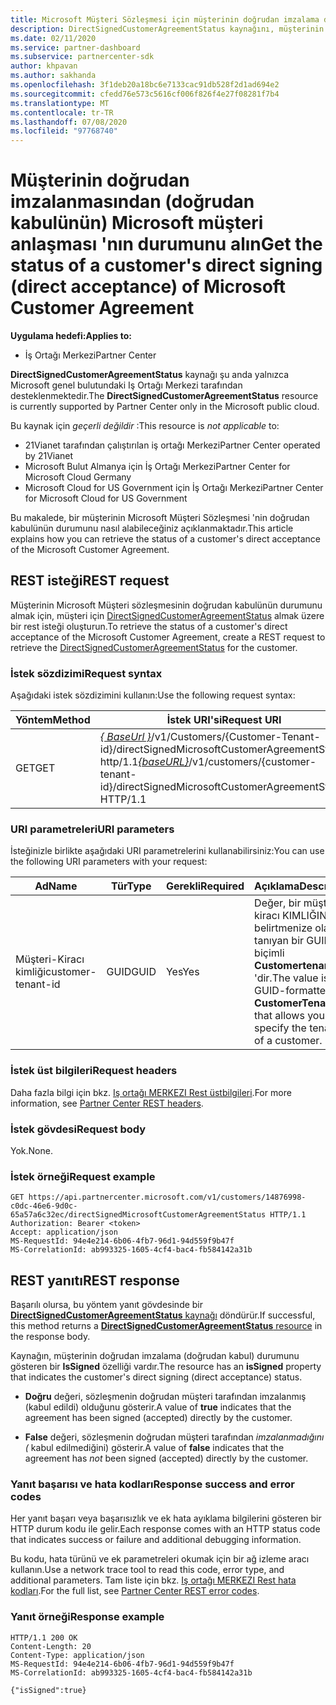 ```yaml
---
title: Microsoft Müşteri Sözleşmesi için müşterinin doğrudan imzalama durumunu alın.
description: DirectSignedCustomerAgreementStatus kaynağını, müşterinin Microsoft Müşteri sözleşmesinin doğrudan imzalama (doğrudan kabul) durumunu almak için kullanabilirsiniz.
ms.date: 02/11/2020
ms.service: partner-dashboard
ms.subservice: partnercenter-sdk
author: khpavan
ms.author: sakhanda
ms.openlocfilehash: 3f1deb20a18bc6e7133cac91db528f2d1ad694e2
ms.sourcegitcommit: cfedd76e573c5616cf006f826f4e27f08281f7b4
ms.translationtype: MT
ms.contentlocale: tr-TR
ms.lasthandoff: 07/08/2020
ms.locfileid: "97768740"
---
```

# <a name="get-the-status-of-a-customers-direct-signing-direct-acceptance-of-microsoft-customer-agreement"></a><span data-ttu-id="b0ce5-103">Müşterinin doğrudan imzalanmasından (doğrudan kabulünün) Microsoft müşteri anlaşması 'nın durumunu alın</span><span class="sxs-lookup"><span data-stu-id="b0ce5-103">Get the status of a customer's direct signing (direct acceptance) of Microsoft Customer Agreement</span></span>

<span data-ttu-id="b0ce5-104">**Uygulama hedefi:**</span><span class="sxs-lookup"><span data-stu-id="b0ce5-104">**Applies to:**</span></span>

- <span data-ttu-id="b0ce5-105">İş Ortağı Merkezi</span><span class="sxs-lookup"><span data-stu-id="b0ce5-105">Partner Center</span></span>

<span data-ttu-id="b0ce5-106">**DirectSignedCustomerAgreementStatus** kaynağı şu anda yalnızca Microsoft genel bulutundaki Iş Ortağı Merkezi tarafından desteklenmektedir.</span><span class="sxs-lookup"><span data-stu-id="b0ce5-106">The **DirectSignedCustomerAgreementStatus** resource is currently supported by Partner Center only in the Microsoft public cloud.</span></span>

<span data-ttu-id="b0ce5-107">Bu kaynak için *geçerli değildir* :</span><span class="sxs-lookup"><span data-stu-id="b0ce5-107">This resource is *not applicable* to:</span></span>

- <span data-ttu-id="b0ce5-108">21Vianet tarafından çalıştırılan iş ortağı Merkezi</span><span class="sxs-lookup"><span data-stu-id="b0ce5-108">Partner Center operated by 21Vianet</span></span>
- <span data-ttu-id="b0ce5-109">Microsoft Bulut Almanya için İş Ortağı Merkezi</span><span class="sxs-lookup"><span data-stu-id="b0ce5-109">Partner Center for Microsoft Cloud Germany</span></span>
- <span data-ttu-id="b0ce5-110">Microsoft Cloud for US Government için İş Ortağı Merkezi</span><span class="sxs-lookup"><span data-stu-id="b0ce5-110">Partner Center for Microsoft Cloud for US Government</span></span>

<span data-ttu-id="b0ce5-111">Bu makalede, bir müşterinin Microsoft Müşteri Sözleşmesi 'nin doğrudan kabulünün durumunu nasıl alabileceğiniz açıklanmaktadır.</span><span class="sxs-lookup"><span data-stu-id="b0ce5-111">This article explains how you can retrieve the status of a customer's direct acceptance of the Microsoft Customer Agreement.</span></span>

## <a name="rest-request"></a><span data-ttu-id="b0ce5-112">REST isteği</span><span class="sxs-lookup"><span data-stu-id="b0ce5-112">REST request</span></span>

<span data-ttu-id="b0ce5-113">Müşterinin Microsoft Müşteri sözleşmesinin doğrudan kabulünün durumunu almak için, müşteri için [DirectSignedCustomerAgreementStatus](./customer-agreement-direct-sign-status-resource.md) almak üzere bir rest isteği oluşturun.</span><span class="sxs-lookup"><span data-stu-id="b0ce5-113">To retrieve the status of a customer's direct acceptance of the Microsoft Customer Agreement, create a REST request to retrieve the [DirectSignedCustomerAgreementStatus](./customer-agreement-direct-sign-status-resource.md) for the customer.</span></span>

### <a name="request-syntax"></a><span data-ttu-id="b0ce5-114">İstek sözdizimi</span><span class="sxs-lookup"><span data-stu-id="b0ce5-114">Request syntax</span></span>

<span data-ttu-id="b0ce5-115">Aşağıdaki istek sözdizimini kullanın:</span><span class="sxs-lookup"><span data-stu-id="b0ce5-115">Use the following request syntax:</span></span>

| <span data-ttu-id="b0ce5-116">Yöntem</span><span class="sxs-lookup"><span data-stu-id="b0ce5-116">Method</span></span> | <span data-ttu-id="b0ce5-117">İstek URI'si</span><span class="sxs-lookup"><span data-stu-id="b0ce5-117">Request URI</span></span>                                                                                      |
|--------|--------------------------------------------------------------------------------------------------|
| <span data-ttu-id="b0ce5-118">GET</span><span class="sxs-lookup"><span data-stu-id="b0ce5-118">GET</span></span>    | <span data-ttu-id="b0ce5-119">[*\{ BaseUrl \}*](partner-center-rest-urls.md)/v1/Customers/{Customer-Tenant-id}/directSignedMicrosoftCustomerAgreementStatus http/1.1</span><span class="sxs-lookup"><span data-stu-id="b0ce5-119">[*\{baseURL\}*](partner-center-rest-urls.md)/v1/customers/{customer-tenant-id}/directSignedMicrosoftCustomerAgreementStatus HTTP/1.1</span></span> |

### <a name="uri-parameters"></a><span data-ttu-id="b0ce5-120">URI parametreleri</span><span class="sxs-lookup"><span data-stu-id="b0ce5-120">URI parameters</span></span>

<span data-ttu-id="b0ce5-121">İsteğinizle birlikte aşağıdaki URI parametrelerini kullanabilirsiniz:</span><span class="sxs-lookup"><span data-stu-id="b0ce5-121">You can use the following URI parameters with your request:</span></span>

| <span data-ttu-id="b0ce5-122">Ad</span><span class="sxs-lookup"><span data-stu-id="b0ce5-122">Name</span></span>             | <span data-ttu-id="b0ce5-123">Tür</span><span class="sxs-lookup"><span data-stu-id="b0ce5-123">Type</span></span> | <span data-ttu-id="b0ce5-124">Gerekli</span><span class="sxs-lookup"><span data-stu-id="b0ce5-124">Required</span></span> | <span data-ttu-id="b0ce5-125">Açıklama</span><span class="sxs-lookup"><span data-stu-id="b0ce5-125">Description</span></span>                                                                               |
|------------------|------|----------|-------------------------------------------------------------------------------------------|
| <span data-ttu-id="b0ce5-126">Müşteri-Kiracı kimliği</span><span class="sxs-lookup"><span data-stu-id="b0ce5-126">customer-tenant-id</span></span> | <span data-ttu-id="b0ce5-127">GUID</span><span class="sxs-lookup"><span data-stu-id="b0ce5-127">GUID</span></span> | <span data-ttu-id="b0ce5-128">Yes</span><span class="sxs-lookup"><span data-stu-id="b0ce5-128">Yes</span></span> | <span data-ttu-id="b0ce5-129">Değer, bir müşterinin kiracı KIMLIĞINI belirtmenize olanak tanıyan bir GUID biçimli **Customertenantıd** 'dir.</span><span class="sxs-lookup"><span data-stu-id="b0ce5-129">The value is a GUID-formatted **CustomerTenantId** that allows you to specify the tenant ID of a customer.</span></span> |

### <a name="request-headers"></a><span data-ttu-id="b0ce5-130">İstek üst bilgileri</span><span class="sxs-lookup"><span data-stu-id="b0ce5-130">Request headers</span></span>

<span data-ttu-id="b0ce5-131">Daha fazla bilgi için bkz. [Iş ortağı MERKEZI Rest üstbilgileri](headers.md).</span><span class="sxs-lookup"><span data-stu-id="b0ce5-131">For more information, see [Partner Center REST headers](headers.md).</span></span>

### <a name="request-body"></a><span data-ttu-id="b0ce5-132">İstek gövdesi</span><span class="sxs-lookup"><span data-stu-id="b0ce5-132">Request body</span></span>

<span data-ttu-id="b0ce5-133">Yok.</span><span class="sxs-lookup"><span data-stu-id="b0ce5-133">None.</span></span>

### <a name="request-example"></a><span data-ttu-id="b0ce5-134">İstek örneği</span><span class="sxs-lookup"><span data-stu-id="b0ce5-134">Request example</span></span>

```http
GET https://api.partnercenter.microsoft.com/v1/customers/14876998-c0dc-46e6-9d0c-65a57a6c32ec/directSignedMicrosoftCustomerAgreementStatus HTTP/1.1
Authorization: Bearer <token>
Accept: application/json
MS-RequestId: 94e4e214-6b06-4fb7-96d1-94d559f9b47f
MS-CorrelationId: ab993325-1605-4cf4-bac4-fb584142a31b
```

## <a name="rest-response"></a><span data-ttu-id="b0ce5-135">REST yanıtı</span><span class="sxs-lookup"><span data-stu-id="b0ce5-135">REST response</span></span>

<span data-ttu-id="b0ce5-136">Başarılı olursa, bu yöntem yanıt gövdesinde bir [ **DirectSignedCustomerAgreementStatus** kaynağı](./customer-agreement-direct-sign-status-resource.md) döndürür.</span><span class="sxs-lookup"><span data-stu-id="b0ce5-136">If successful, this method returns a [**DirectSignedCustomerAgreementStatus** resource](./customer-agreement-direct-sign-status-resource.md) in the response body.</span></span>

<span data-ttu-id="b0ce5-137">Kaynağın, müşterinin doğrudan imzalama (doğrudan kabul) durumunu gösteren bir **IsSigned** özelliği vardır.</span><span class="sxs-lookup"><span data-stu-id="b0ce5-137">The resource has an **isSigned** property that indicates the customer's direct signing (direct acceptance) status.</span></span>

- <span data-ttu-id="b0ce5-138">**Doğru** değeri, sözleşmenin doğrudan müşteri tarafından imzalanmış (kabul edildi) olduğunu gösterir.</span><span class="sxs-lookup"><span data-stu-id="b0ce5-138">A value of **true** indicates that the agreement has been signed (accepted) directly by the customer.</span></span>

- <span data-ttu-id="b0ce5-139">**False** değeri, sözleşmenin doğrudan müşteri tarafından *imzalanmadığını (* kabul edilmediğini) gösterir.</span><span class="sxs-lookup"><span data-stu-id="b0ce5-139">A value of **false** indicates that the agreement has *not* been signed (accepted) directly by the customer.</span></span>

### <a name="response-success-and-error-codes"></a><span data-ttu-id="b0ce5-140">Yanıt başarısı ve hata kodları</span><span class="sxs-lookup"><span data-stu-id="b0ce5-140">Response success and error codes</span></span>

<span data-ttu-id="b0ce5-141">Her yanıt başarı veya başarısızlık ve ek hata ayıklama bilgilerini gösteren bir HTTP durum kodu ile gelir.</span><span class="sxs-lookup"><span data-stu-id="b0ce5-141">Each response comes with an HTTP status code that indicates success or failure and additional debugging information.</span></span>

<span data-ttu-id="b0ce5-142">Bu kodu, hata türünü ve ek parametreleri okumak için bir ağ izleme aracı kullanın.</span><span class="sxs-lookup"><span data-stu-id="b0ce5-142">Use a network trace tool to read this code, error type, and additional parameters.</span></span> <span data-ttu-id="b0ce5-143">Tam liste için bkz. [Iş ortağı MERKEZI Rest hata kodları](error-codes.md).</span><span class="sxs-lookup"><span data-stu-id="b0ce5-143">For the full list, see [Partner Center REST error codes](error-codes.md).</span></span>

### <a name="response-example"></a><span data-ttu-id="b0ce5-144">Yanıt örneği</span><span class="sxs-lookup"><span data-stu-id="b0ce5-144">Response example</span></span>

```http
HTTP/1.1 200 OK
Content-Length: 20
Content-Type: application/json
MS-RequestId: 94e4e214-6b06-4fb7-96d1-94d559f9b47f
MS-CorrelationId: ab993325-1605-4cf4-bac4-fb584142a31b

{"isSigned":true}
```
